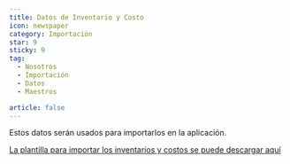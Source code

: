 ```yaml
---
title: Datos de Inventario y Costo
icon: newspaper
category: Importación
star: 9
sticky: 9
tag:
  - Nosotros
  - Importación
  - Datos
  - Maestros

article: false
---
```


Estos datos serán usados para importarlos en la aplicación.

[La plantilla para importar los inventarios y costos se puede descargar aquí](/assets/files/Inventario_y_Costo.xlsx)